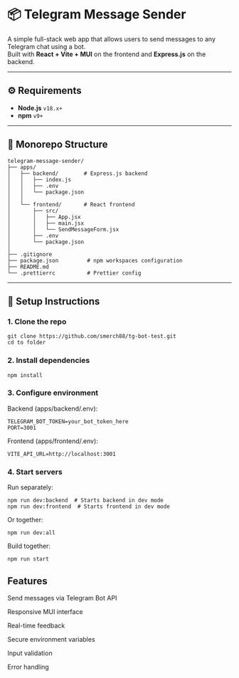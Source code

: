 # 📦 Telegram Message Sender

A simple full-stack web app that allows users to send messages to any Telegram chat using a bot.  
Built with **React + Vite + MUI** on the frontend and **Express.js** on the backend.

---

## ⚙️ Requirements

- **Node.js** `v18.x+`
- **npm** `v9+`

---

## 📁 Monorepo Structure

```
telegram-message-sender/
├── apps/
│   ├── backend/        # Express.js backend
│   │   ├── index.js
│   │   ├── .env
│   │   └── package.json
│   │
│   └── frontend/       # React frontend
│       ├── src/
│       │   ├── App.jsx
│       │   ├── main.jsx
│       │   └── SendMessageForm.jsx
│       ├── .env
│       └── package.json
│
├── .gitignore
├── package.json         # npm workspaces configuration
├── README.md
└── .prettierrc          # Prettier config
```

---

## 🚀 Setup Instructions

### 1. Clone the repo

```
git clone https://github.com/smerch88/tg-bot-test.git
cd to folder
```

### 2. Install dependencies

```
npm install
```

### 3. Configure environment

Backend (apps/backend/.env):

```
TELEGRAM_BOT_TOKEN=your_bot_token_here
PORT=3001
```

Frontend (apps/frontend/.env):

```
VITE_API_URL=http://localhost:3001
```

### 4. Start servers

Run separately:

```
npm run dev:backend  # Starts backend in dev mode
npm run dev:frontend  # Starts frontend in dev mode
```

Or together:

```
npm run dev:all
```

Build together:

```
npm run start
```

## Features

Send messages via Telegram Bot API

Responsive MUI interface

Real-time feedback

Secure environment variables

Input validation

Error handling
